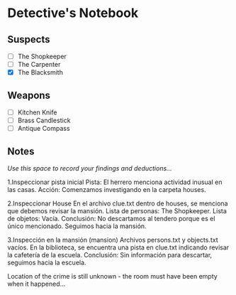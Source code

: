 # Detective's Notebook

## Suspects
- [ ] The Shopkeeper
- [ ] The Carpenter
- [x] The Blacksmith

## Weapons
- [ ] Kitchen Knife
- [ ] Brass Candlestick
- [ ] Antique Compass

## Notes
*Use this space to record your findings and deductions...*

1.Inspeccionar pista inicial
Pista: El herrero menciona actividad inusual en las casas.
Acción: Comenzamos investigando en la carpeta houses.

2.Inspeccionar House
En el archivo clue.txt dentro de houses, se menciona que debemos revisar la mansión.
Lista de personas: The Shopkeeper.
Lista de objetos: Vacía.
Conclusión: No descartamos al tendero porque es el único mencionado. Seguimos hacia la mansión.

3.Inspección en la mansión (mansion)
Archivos persons.txt y objects.txt vacíos.
En la biblioteca, se encuentra una pista en clue.txt indicando revisar la cafetería de la escuela.
Conclusión: Sin información para descartar, seguimos hacia la escuela.

Location of the crime is still unknown - the room must have been empty when it happened...
